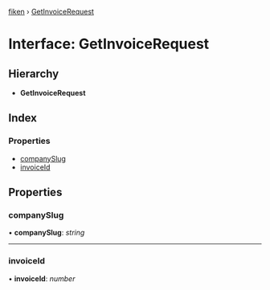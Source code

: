 [fiken](../README.md) › [GetInvoiceRequest](getinvoicerequest.md)

# Interface: GetInvoiceRequest

## Hierarchy

* **GetInvoiceRequest**

## Index

### Properties

* [companySlug](getinvoicerequest.md#companyslug)
* [invoiceId](getinvoicerequest.md#invoiceid)

## Properties

###  companySlug

• **companySlug**: *string*

___

###  invoiceId

• **invoiceId**: *number*
